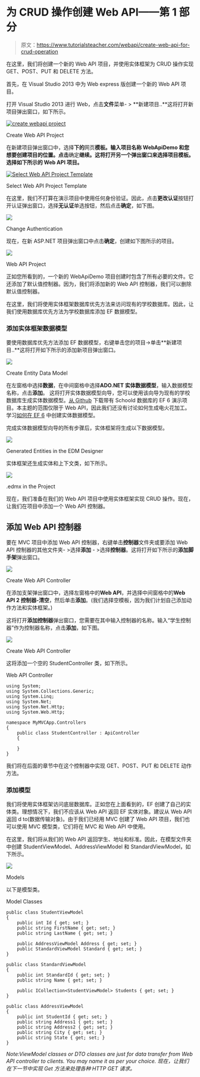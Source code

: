 # 为 CRUD 操作创建 Web API——第 1 部分

> 原文：<https://www.tutorialsteacher.com/webapi/create-web-api-for-crud-operation>

在这里，我们将创建一个新的 Web API 项目，并使用实体框架为 CRUD 操作实现 GET、POST、PUT 和 DELETE 方法。

首先，在 Visual Studio 2013 中为 Web express 版创建一个新的 Web API 项目。

打开 Visual Studio 2013 进行 Web，点击**文件**菜单- > **新建项目..**这将打开新项目弹出窗口，如下所示。

[![create webapi project](img/8443061302b184cf1486200232518bb3.png)](../../Content/images/webapi/create-webapi-crud1.png)

Create Web API Project



在新建项目弹出窗口中，选择**下的**网页**模板。输入项目名称 WebApiDemo 和您想要创建项目的位置。点击**确定**继续。这将打开另一个弹出窗口来选择项目模板。选择如下所示的 Web API 项目。**

[![Select Web API Project Template](img/46dbd51403c5ca8d3d0fdba0097b7770.png)](../../Content/images/webapi/create-webapi-crud2.png)

Select Web API Project Template



在这里，我们不打算在演示项目中使用任何身份验证。因此，点击**更改认证**按钮打开认证弹出窗口，选择**无认证**单选按钮，然后点击**确定**，如下图。

[![](img/9c12e6bb6e4fcd5feb5eee709c1b3fc6.png)](../../Content/images/webapi/create-webapi-crud3.png)

Change Authentication



现在，在新 ASP.NET 项目弹出窗口中点击**确定**，创建如下图所示的项目。

[![](img/d0ba2bca35fd3e3650a80ba37c6d8213.png)](../../Content/images/webapi/create-webapi-crud4.png)

Web API Project



正如您所看到的，一个新的 WebApiDemo 项目创建时包含了所有必要的文件。它还添加了默认值控制器。因为，我们将添加新的 Web API 控制器，我们可以删除默认值控制器。

在这里，我们将使用实体框架数据库优先方法来访问现有的学校数据库。因此，让我们使用数据库优先方法为学校数据库添加 EF 数据模型。

### 添加实体框架数据模型

要使用数据库优先方法添加 EF 数据模型，右键单击您的项目->单击**新建项目..**这将打开如下所示的添加新项目弹出窗口。

[![](img/823f3bd40e3f7c096e4d18a2462f0045.png)](../../Content/images/webapi/create-webapi-crud5.png)

Create Entity Data Model



在左窗格中选择**数据**，在中间窗格中选择**ADO.NET 实体数据模型**，输入数据模型名称，点击**添加**。 这将打开实体数据模型向导，您可以使用该向导为现有的学校数据库生成实体数据模型。[从 Github](https://github.com/entityframeworktutorial/EF6-DBFirst-Demo) 下载带有 Schoold 数据库的 EF 6 演示项目。本主题的范围仅限于 Web API，因此我们还没有讨论如何生成电火花加工。学习[如何在 EF 6](https://www.entityframeworktutorial.net/entityframework6/create-entity-data-model.aspx "Learn to create EDM in EF 6") 中创建实体数据模型。

完成实体数据模型向导的所有步骤后，实体框架将生成以下数据模型。

[![](img/e06f9ad79a242f01a6185b8fe4d5bd26.png)](../../Content/images/webapi/ef-data-model.png)

Generated Entities in the EDM Designer



实体框架还生成实体和上下文类，如下所示。

[![](img/8b1bf747da82dc3c84fef032736313a4.png)](../../Content/images/webapi/webapi-project.png)

.edmx in the Project



现在，我们准备在我们的 Web API 项目中使用实体框架实现 CRUD 操作。现在，让我们在项目中添加一个 Web API 控制器。

## 添加 Web API 控制器

要在 MVC 项目中添加 Web API 控制器，右键单击**控制器**文件夹或要添加 Web API 控制器的其他文件夹- >选择**添加** - >选择**控制器**。这将打开如下所示的**添加脚手架**弹出窗口。

[![](img/5142d91d33feaf5601a6e7f0dd477de3.png)](../../Content/images/webapi/create-webapi-controller.png)

Create Web API Controller



在添加支架弹出窗口中，选择左窗格中的**Web API**，并选择中间窗格中的**Web API 2 控制器-清空**，然后单击**添加**。(我们选择空模板，因为我们计划自己添加动作方法和实体框架。)

这将打开**添加控制器**弹出窗口，您需要在其中输入控制器的名称。输入“学生控制器”作为控制器名称，点击**添加**，如下图。

[![](img/7dccde0da4cceb1919f1233b002f2fe7.png)](../../Content/images/webapi/webapi-controller-name.png)

Create Web API Controller



这将添加一个空的 StudentController 类，如下所示。

Web API Controller 

```
using System;
using System.Collections.Generic;
using System.Linq;
using System.Net;
using System.Net.Http;
using System.Web.Http;

namespace MyMVCApp.Controllers
{
    public class StudentController : ApiController
    {

    }
} 
```

我们将在后面的章节中在这个控制器中实现 GET、POST、PUT 和 DELETE 动作方法。

### 添加模型

我们将使用实体框架访问底层数据库。正如您在上面看到的，EF 创建了自己的实体类。理想情况下，我们不应该从 Web API 返回 EF 实体对象。建议从 Web API 返回 d to(数据传输对象)。由于我们已经用 MVC 创建了 Web API 项目，我们也可以使用 MVC 模型类，它们将在 MVC 和 Web API 中使用。

在这里，我们将从我们的 Web API 返回学生、地址和标准。因此，在模型文件夹中创建 StudentViewModel、AddressViewModel 和 StandardViewModel，如下所示。

[![](img/4fb404448d70e3adffda91e59bade792.png)](../../Content/images/webapi/create-webapi-crud6.png)

Models



以下是模型类。

Model Classes 

```
public class StudentViewModel
{
    public int Id { get; set; }
    public string FirstName { get; set; }
    public string LastName { get; set; }

    public AddressViewModel Address { get; set; }
    public StandardViewModel Standard { get; set; }
}

public class StandardViewModel
{
    public int StandardId { get; set; }
    public string Name { get; set; }

    public ICollection<StudentViewModel> Students { get; set; }
} 

public class AddressViewModel
{
    public int StudentId { get; set; }
    public string Address1 { get; set; }
    public string Address2 { get; set; }
    public string City { get; set; }
    public string State { get; set; }
} 
```

*Note:**ViewModel classes or DTO classes are just for data transfer from Web API controller to clients. You may name it as per your choice.* *现在，让我们在下一节中实现 Get 方法来处理各种 HTTP GET 请求。***